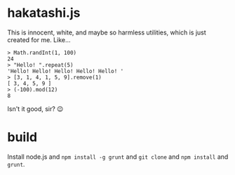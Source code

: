hakatashi.js
============

This is innocent, white, and maybe so harmless utilities, which is just created for me. Like...

```
> Math.randInt(1, 100)
24
> "Hello! ".repeat(5)
'Hello! Hello! Hello! Hello! Hello! '
> [3, 1, 4, 1, 5, 9].remove(1)
[ 3, 4, 5, 9 ]
> (-100).mod(12)
8
```

Isn't it good, sir? :wink:

# build

Install node.js and `npm install -g grunt` and `git clone` and `npm install` and `grunt`.

